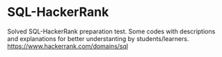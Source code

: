 # SQL-HackerRank
Solved SQL-HackerRank preparation test. Some codes with descriptions and explanations for better understanting by students/learners.
https://www.hackerrank.com/domains/sql
